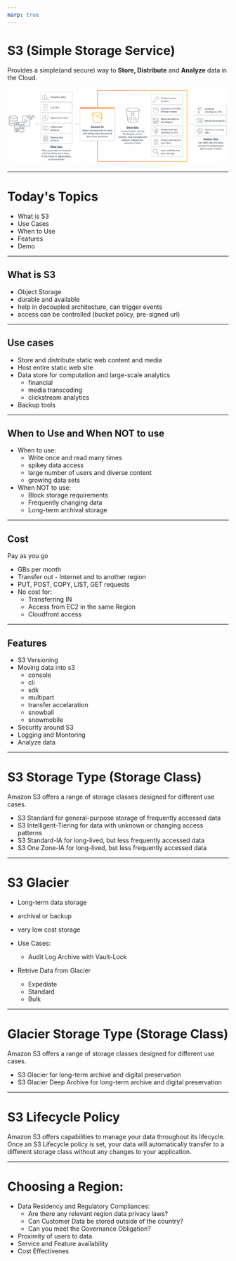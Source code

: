 ```yaml
---
marp: true
---
```


# S3 (Simple Storage Service)
Provides a simple(and secure) way to **Store, Distribute** and **Analyze** data in the Cloud. 

![alt text right](./assets/s3.png "S3")

---

# Today's Topics

- What is S3
- Use Cases
- When to Use
- Features
- Demo
  
---

## What is S3
  - Object Storage
  - durable and available
  - help in decoupled architecture, can trigger events
  - access can be controlled (bucket policy, pre-signed url)

--- 

## Use cases
  - Store and distribute static web content and media 
  - Host entire static web site
  - Data store for computation and large-scale analytics
    - financial
    - media transcoding
    - clickstream analytics
  - Backup tools

---

## When to Use and When NOT to use
  - When to use:
    - Write once and read many times
    - spikey data access
    - large number of users and diverse content
    - growing data sets
  - When NOT to use:
    - Block storage requirements
    - Frequently changing data
    - Long-term archival storage
  
---

## Cost
Pay as you go
  - GBs per month
  - Transfer out - Internet and to another region
  - PUT, POST, COPY, LIST, GET requests
  - No cost for:
    - Transferring IN
    - Access from EC2 in the same Region
    - Cloudfront access

---

## Features
  - S3 Versioning
  - Moving data into s3
    - console
    - cli
    - sdk
    - multipart
    - transfer accelaration 
    - snowball 
    - snowmobile
  - Security around S3
  - Logging and Montoring
  - Analyze data


---
# S3 Storage Type (Storage Class)
Amazon S3 offers a range of storage classes designed for different use cases. 
  - S3 Standard for general-purpose storage of frequently accessed data
  - S3 Intelligent-Tiering for data with unknown or changing access patterns
  - S3 Standard-IA for long-lived, but less frequently accessed data
  - S3 One Zone-IA for long-lived, but less frequently accessed data
  
---

# S3 Glacier
- Long-term data storage
- archival or backup
- very low cost storage

- Use Cases:
  - Audit Log Archive with Vault-Lock
- Retrive Data from Glacier
  - Expediate
  - Standard
  - Bulk

---

# Glacier Storage Type (Storage Class)
Amazon S3 offers a range of storage classes designed for different use cases. 
  - S3 Glacier for long-term archive and digital preservation
  - S3 Glacier Deep Archive for long-term archive and digital preservation
 
---

# S3 Lifecycle Policy

Amazon S3 offers capabilities to manage your data throughout its lifecycle. Once an S3 Lifecycle policy is set, your data will automatically transfer to a different storage class without any changes to your application.
  
---

# Choosing a Region:
  - Data Residency and Regulatory Compliances:
    - Are there any relevant region data privacy laws?
    - Can Customer Data be stored outside of the country?
    - Can you meet the Governance Obligation?
  - Proximity of users to data
  - Service and Feature availability
  - Cost Effectivenes